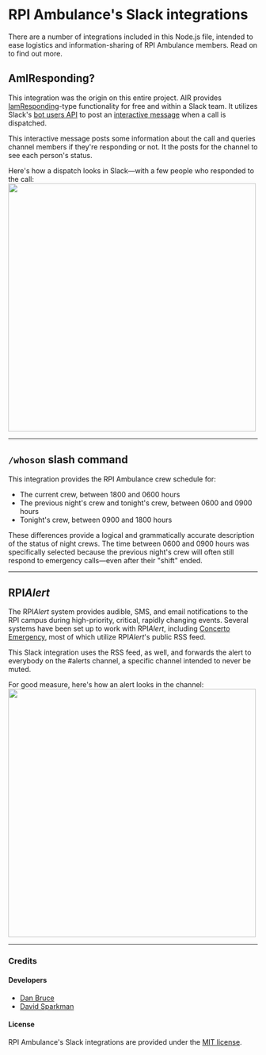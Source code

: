 # RPI Ambulance's Slack integrations
There are a number of integrations included in this Node.js file, intended to ease logistics and information-sharing of RPI Ambulance members. Read on to find out more.

## AmIResponding?

This integration was the origin on this entire project. AIR provides [IamResponding](https://iamresponding.com/v3/Pages/Default.aspx)-type functionality for free and within a Slack team. It utilizes Slack's [bot users API](https://api.slack.com/bot-users) to post an [interactive message](https://api.slack.com/interactive-messages) when a call is dispatched.

This interactive message posts some information about the call and queries channel members if they're responding or not. It the posts for the channel to see each person's status.

Here's how a dispatch looks in Slack—with a few people who responded to the call:  
<img src="https://i.imgur.com/qAL5Szl.png" width="500">

---

## `/whoson` slash command
This integration provides the RPI Ambulance crew schedule for:
* The current crew, between 1800 and 0600 hours
* The previous night's crew and tonight's crew, between 0600 and 0900 hours
* Tonight's crew, between 0900 and 1800 hours

These differences provide a logical and grammatically accurate description of the status of night crews. The time between 0600 and 0900 hours was specifically selected because the previous night's crew will often still respond to emergency calls—even after their "shift" ended.

___

## RPI*Alert*
The RPI*Alert* system provides audible, SMS, and email notifications to the RPI campus during high-priority, critical, rapidly changing events. Several systems have been set up to work with RPI*Alert*, including [Concerto Emergency](https://github.com/concerto-addons/concerto_emergency), most of which utilize RPI*Alert*'s public RSS feed.

This Slack integration uses the RSS feed, as well, and forwards the alert to everybody on the #alerts channel, a specific channel intended to never be muted.

For good measure, here's how an alert looks in the channel:  
<img src="https://i.imgur.com/9PKjtbU.png" width="500">


---

### Credits

#### Developers
* [Dan Bruce](http://github.com/ddbruce)
* [David Sparkman](http://github.com/David-Sparky)

#### License
RPI Ambulance's Slack integrations are provided under the [MIT license](https://opensource.org/licenses/MIT).
